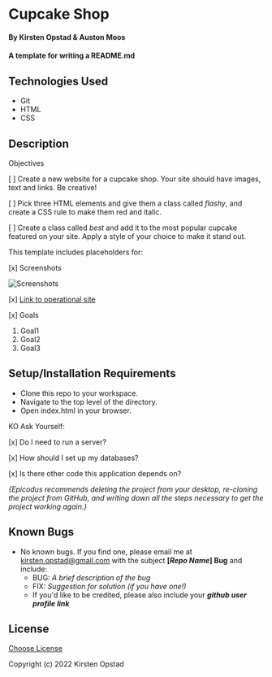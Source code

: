# Cupcake Shop

#### By Kirsten Opstad & Auston Moos

#### A template for writing a README.md

## Technologies Used

* Git 
* HTML 
* CSS

## Description

Objectives

[ ] Create a new website for a cupcake shop. Your site should have images, text and links. Be creative!

[ ] Pick three HTML elements and give them a class called _flashy_, and create a CSS rule to make them red and italic.

[ ] Create a class called _best_ and add it to the most popular cupcake featured on your site. Apply a style of your choice to make it stand out.

This template includes placeholders for:

[x] Screenshots

![Screenshots](https://external-content.duckduckgo.com/iu/?u=https%3A%2F%2Ftse1.mm.bing.net%2Fth%3Fid%3DOIP.03bZmDGXaBhBYyxxp3Ls3gHaEA%26pid%3DApi&f=1&ipt=e980d57210242747a51c41421e1f09a6de3b1fdaeaadd297496787bb64e80c88&ipo=images)

[x] [Link to operational site](http://www.epicodus.com)

[x] Goals
1. Goal1
2. Goal2
3. Goal3

## Setup/Installation Requirements

* Clone this repo to your workspace.
* Navigate to the top level of the directory.
* Open index.html in your browser.

KO Ask Yourself:

[x] Do I need to run a server? 

[x] How should I set up my databases? 

[x] Is there other code this application depends on?

_{Epicodus recommends deleting the project from your desktop, re-cloning the project from GitHub, and writing down all the steps necessary to get the project working again.}_

## Known Bugs

* No known bugs. If you find one, please email me at kirsten.opstad@gmail.com with the subject **[_Repo Name_] Bug** and include:
  * BUG: _A brief description of the bug_
  * FIX: _Suggestion for solution (if you have one!)_
  * If you'd like to be credited, please also include your **_github user profile link_**

## License

[Choose License](https://choosealicense.com/)

Copyright (c) 2022 Kirsten Opstad